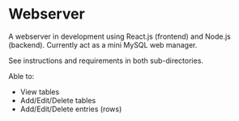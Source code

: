# Webserver
A webserver in development using React.js (frontend) and Node.js (backend).
Currently act as a mini MySQL web manager.

See instructions and requirements in both sub-directories.

Able to:
- View tables
- Add/Edit/Delete tables
- Add/Edit/Delete entries (rows)
